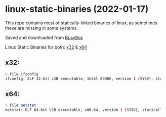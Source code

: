 # linux-static-binaries (2022-01-17)

This repo contains most of statically-linked binaries of linux, as sometimes these are missing in some systems.

Saved and downloaded from [BusyBox](https://busybox.net/downloads/binaries/)

Linux Static Binaries for both: [x32](/x32/) & [x64](/x64/) 

## x32:

```bash
> file ifconfig
ifconfig: ELF 32-bit LSB executable, Intel 80386, version 1 (SYSV), statically linked, stripped
```

## x64:
```bash
> file netstat
netstat: ELF 64-bit LSB executable, x86-64, version 1 (SYSV), statically linked, stripped
```

